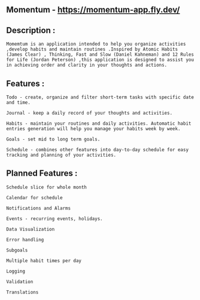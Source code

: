 ## Momentum - https://momentum-app.fly.dev/

## Description :
    Momemtum is an application intended to help you organize activities ,develop habits and maintain routines .Inspired by Atomic Habits (James Clear) , Thinking, Fast and Slow (Daniel Kahneman) and 12 Rules for Life (Jordan Peterson) ,this application is designed to assist you in achieving order and clarity in your thoughts and actions. 


## Features : 
    Todo - create, organize and filter short-term tasks with specific date and time. 

    Journal - keep a daily record of your thoughts and activities. 

    Habits - maintain your routines and daily activities. Automatic habit entries generation will help you manage your habits week by week.   

    Goals - set mid to long term goals.

    Schedule - combines other features into day-to-day schedule for easy tracking and planning of your activities.


## Planned Features : 

    Schedule slice for whole month

    Calendar for schedule 

    Notifications and Alarms 

    Events - recurring events, holidays.

    Data Visualization

    Error handling

    Subgoals

    Multiple habit times per day

    Logging

    Validation

    Translations